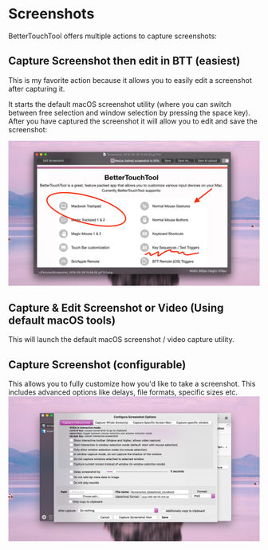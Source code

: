 # Screenshots

BetterTouchTool offers multiple actions to capture screenshots:

## Capture Screenshot then edit in BTT (easiest)
This is my favorite action because it allows you to easily edit a screenshot after capturing it.

It starts the default macOS screenshot utility (where you can switch between free selection and window selection by pressing the space key). After you have captured the screenshot it will allow you to edit and save the screenshot:

![screenshot](media/new/screenshot.jpg)

## Capture & Edit Screenshot or Video (Using default macOS tools)

This will launch the default macOS screenshot / video capture utility.


## Capture Screenshot (configurable)

This allows  you to fully customize how you'd like to take a screenshot. This includes advanced options like delays, file formats, specific sizes etc.
![screenshots2](media/new/screenshots2.jpg)
